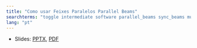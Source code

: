 ```yaml
---
title: "Como usar Feixes Paralelos Parallel Beams"
searchterms: "toggle intermediate software parallel_beams sync_beams multitasking task_split split_task como_usar_feixes_paralelos_(parallel_beams)"
lang: "pt"
---
```

 <ul>
 <li class="ng-binding">Slides:
 <a href="translations/pt-br/intermediate/ParallelBeams.pptx">PPTX</a>,
 <a href="translations/pt-br/intermediate/ParallelBeams.pdf">PDF</a>
 </li>
 </ul>
